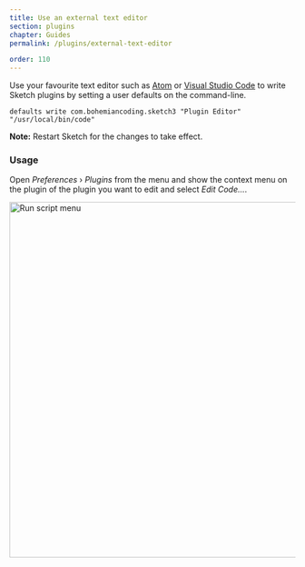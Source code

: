 ```yaml
---
title: Use an external text editor
section: plugins
chapter: Guides
permalink: /plugins/external-text-editor

order: 110
---
```


Use your favourite text editor such as [Atom](https://atom.io) or [Visual Studio Code](https://code.visualstudio.com) to write Sketch plugins by setting a user defaults on the command-line.

```shell
defaults write com.bohemiancoding.sketch3 "Plugin Editor" "/usr/local/bin/code"
```

**Note:** Restart Sketch for the changes to take effect.

### Usage

Open _Preferences_ › _Plugins_ from the menu and show the context menu on the plugin of the plugin you want to edit and select _Edit Code…_.

<img src="/images/developer/plugin-edit-code.png"
     alt="Run script menu"
     width="626" />
